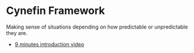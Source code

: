 <!-- numbers -->

# Cynefin Framework

Making sense of situations depending on how predictable or unpredictable they are.

* [9 minutes introduction video](https://www.youtube.com/watch?v=N7oz366X0-8)
